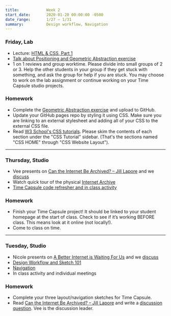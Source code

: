 ```yaml
---
title:            Week 2
start_date:       2020-01-20 00:00:00 -0500
date_range:       1/27 – 1/31
summary:          Design workflow, Navigation
---
```


### Friday, Lab

- Lecture: [HTML & CSS, Part 1](/workshops/lab/html-css-part-1)
- [Talk about Positioning and Geometric Abstraction exercise](https://paper.dropbox.com/doc/Geometric-Abstraction--Atbl2dXdiATE5DboGkeOnTTrAg-j4g8TFlLLpv3cGVeObNXY)
- 1 on 1 reviews and group worktime. Please divide into small groups of 2 or 3. Help the other students in your group if they get
stuck with something, and ask the group for help if you are stuck. You may choose to work on the lab assignment or continue working on your Time Capsule studio projects.

### Homework

- Complete the [Geometric Abstraction exercise](https://paper.dropbox.com/doc/Geometric-Abstraction--Atbl2dXdiATE5DboGkeOnTTrAg-j4g8TFlLLpv3cGVeObNXY) and upload to GitHub.
- Update your GitHub pages repo by styling it using CSS. Make sure you are linking to an external stylesheet and adding all of your CSS to the external CSS file.
- Read [W3 School's CSS tutorials](https://www.w3schools.com/css/default.asp). Please skim the contents of each section under the "CSS Tutorial" sidebar. (That's the sections named "CSS HOME" through "CSS Website Layout").

---

### Thursday, Studio

- Vee presents on [Can the Internet Be Archived? – Jill Lapore](https://www.newyorker.com/magazine/2015/01/26/cobweb) and we [discuss](https://paper.dropbox.com/doc/CI20-Week-2-Can-The-Internet-Be-Archived--AtM1uorhtW47tbmyy5I9Xw2bAQ-azO7FVrcKljNyw702j8iI)
- Watch quick tour of the physical [Internet Archive](https://www.youtube.com/watch?v=ec_-fgy3EGY)
- [Time Capsule code refresher and in class activity](https://paper.dropbox.com/doc/Week-2-Time-Capsule-Code-Refresher--AtTBMG~Uy20wjpalolGRKUDVAQ-Zo1k8AKgxu4apGsm7qWsc)

### Homework
- Finish your Time Capsule project! It should be linked to your student homepage at the start of class. Check to see if it&rsquo;s working BEFORE class. This means look at it online (not locally!).
- Come to class on time.

---

### Tuesday, Studio

- Nicole presents on [A Better Internet is Waiting For Us](https://www.nytimes.com/interactive/2019/11/30/opinion/social-media-future.html) and we [discuss](https://paper.dropbox.com/doc/Week-2-Reading-Discussion--As3rMCqRM4VLFeNNhj_pkSnqAQ-0zK3GiMmOSRRCrxlt3Zok)
- [Design Workflow and Sketch 101](https://paper.dropbox.com/doc/Week-2-Design-Workflow-Navigation--AtM3xe567kXjy6kU65pszwdiAQ-QAxYO8337IKMBEMPvxIBO)
- [Navigation](https://paper.dropbox.com/doc/Week-2-Design-Workflow-Navigation--AtM3xe567kXjy6kU65pszwdiAg-QAxYO8337IKMBEMPvxIBO#:uid=723451082126193772631202&h2=Navigation)
- In class activity and individual meetings


### Homework

- Complete your three layout/navigation sketches for Time Capsule.
- Read [Can the Internet Be Archived? – Jill Lapore](https://www.newyorker.com/magazine/2015/01/26/cobweb) and write a [discussion question](https://paper.dropbox.com/doc/CI20-Week-2-Can-The-Internet-Be-Archived--AtM1uorhtW47tbmyy5I9Xw2bAQ-azO7FVrcKljNyw702j8iI). Vee is the discussion leader.
